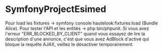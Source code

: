 # SymfonyProjectEsimed
Pour load les fixtures -> symfony console hautelook:fixtures:load (Bundle Alice). Pour tester l'API et les entités -> php bin/phpunit. Si vous avez l'erreur "ERR_BLOCKED_BY_CLIENT" quand vous essayez de lire la description d'une annonce, c'est que vous avez AdBlock d'activé qui bloque la requête AJAX, veillez
le désactiver temporairement.
